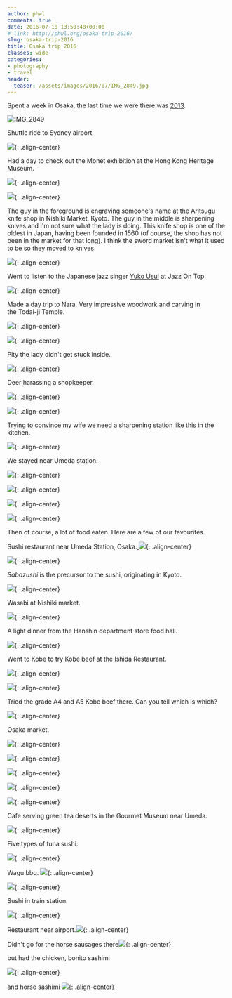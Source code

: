 ```yaml
---
author: phwl
comments: true
date: 2016-07-18 13:50:48+00:00
# link: http://phwl.org/osaka-trip-2016/
slug: osaka-trip-2016
title: Osaka trip 2016
classes: wide
categories:
- photography
- travel
header:
  teaser: /assets/images/2016/07/IMG_2849.jpg
---
```


Spent a week in Osaka, the last time we were there was [2013](http://phwl.org/postcard-from-kyoto-and-osaka/).

![IMG_2849](/assets/images/2016/07/IMG_2849.jpg)

<!-- more -->

Shuttle ride to Sydney airport.

![](/assets/images/2016/07/IMG_2686.jpg){: .align-center}

Had a day to check out the Monet exhibition at the Hong Kong Heritage Museum.

![](/assets/images/2016/07/IMG_2713.jpg){: .align-center}

![](/assets/images/2016/07/IMG_2721.jpg){: .align-center}

The guy in the foreground is engraving someone's name at the Aritsugu knife shop in Nishiki Market, Kyoto. The guy in the middle is sharpening knives and I'm not sure what the lady is doing. This knife shop is one of the oldest in Japan, having been founded in 1560 (of course, the shop has not been in the market for that long). I think the sword market isn't what it used to be so they moved to knives.

![](/assets/images/2016/07/P7120036.jpg){: .align-center}

Went to listen to the Japanese jazz singer [Yuko Usui](https://www.facebook.com/yuko.usui.148) at Jazz On Top.

![](/assets/images/2016/07/P7120093.jpg){: .align-center}

Made a day trip to Nara. Very impressive woodwork and carving in the Todai-ji Temple.

![](/assets/images/2016/07/P7150191.jpg){: .align-center}

![](/assets/images/2016/07/IMG_2874.jpg){: .align-center}

Pity the lady didn't get stuck inside.

![](/assets/images/2016/07/IMG_2878.jpg){: .align-center}

Deer harassing a shopkeeper.

![](/assets/images/2016/07/IMG_2893.jpg){: .align-center}

![](/assets/images/2016/07/IMG_7712.jpg){: .align-center}

Trying to convince my wife we need a sharpening station like this in the kitchen.

![](/assets/images/2016/07/P7150208.jpg){: .align-center}

We stayed near Umeda station.

![](/assets/images/2016/07/IMG_2805.jpg){: .align-center}

![](/assets/images/2016/07/IMG_2914.jpg){: .align-center}

![](/assets/images/2016/07/IMG_2922.jpg){: .align-center}

![](/assets/images/2016/07/IMG_2930.jpg){: .align-center}

Then of course, a lot of food eaten. Here are a few of our favourites.

Sushi restaurant near Umeda Station, Osaka.[
](/assets/images/2016/07/IMG_2749.jpg) ![](/assets/images/2016/07/IMG_2772.jpg){: .align-center}

![](/assets/images/2016/07/IMG_2774.jpg){: .align-center}

_Sabazushi_ is the precursor to the sushi, originating in Kyoto.

![](/assets/images/2016/07/IMG_2812.jpg){: .align-center}

Wasabi at Nishiki market.

![](/assets/images/2016/07/P7120045.jpg){: .align-center}

A light dinner from the Hanshin department store food hall.

![](/assets/images/2016/07/IMG_2820.jpg){: .align-center}

Went to Kobe to try Kobe beef at the Ishida Restaurant.

![](/assets/images/2016/07/P7130127.jpg){: .align-center}

![](/assets/images/2016/07/P7130129.jpg){: .align-center}

Tried the grade A4 and A5 Kobe beef there. Can you tell which is which?

![](/assets/images/2016/07/P7130133.jpg){: .align-center}

Osaka market.

![](/assets/images/2016/07/P7140156.jpg){: .align-center}

![](/assets/images/2016/07/IMG_2836.jpg){: .align-center}

![](/assets/images/2016/07/P7140161.jpg){: .align-center}

![](/assets/images/2016/07/P7140163.jpg){: .align-center}

![](/assets/images/2016/07/P7140167.jpg){: .align-center}

Cafe serving green tea deserts in the Gourmet Museum near Umeda.

![](/assets/images/2016/07/IMG_2903.jpg){: .align-center}

Five types of tuna sushi.

![](/assets/images/2016/07/IMG_2910.jpg){: .align-center}

Wagu bbq.
![](/assets/images/2016/07/IMG_2928.jpg){: .align-center}

![](/assets/images/2016/07/IMG_2929.jpg){: .align-center}

Sushi in train station.

![](/assets/images/2016/07/P7150219.jpg){: .align-center}

Restaurant near airport.![](/assets/images/2016/07/IMG_2935.jpg){: .align-center}

Didn't go for the horse sausages there![](/assets/images/2016/07/IMG_2936.jpg){: .align-center}

but had the chicken, bonito sashimi

![](/assets/images/2016/07/IMG_2939.jpg){: .align-center}

and horse sashimi
![](/assets/images/2016/07/IMG_2941.jpg){: .align-center}
